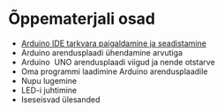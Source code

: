 # Õppematerjali osad

*   [Arduino IDE tarkvara paigaldamine ja seadistamine](https://github.com/nullyks/Arduino-sissejuhatus/blob/main/materjalid/1_Tarkvara_paigaldamine_ja_seadistamine.md)
*   Arduino arendusplaadi ühendamine arvutiga
*   Arduino  UNO arendusplaadi viigud ja nende otstarve
*   Oma programmi laadimine Arduino arendusplaadile
*   Nupu lugemine
*   LED-i juhtimine
*   Iseseisvad ülesanded